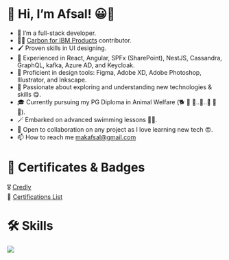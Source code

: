 # 👋 Hi, I’m Afsal! 😀🤝

- 🥷 I’m a full-stack developer.
- 🧑‍💻 [Carbon for IBM Products](https://github.com/carbon-design-system/ibm-products) contributor.
- 🖌️ Proven skills in UI designing.
- 🎯 Experienced in React, Angular, SPFx (SharePoint), NestJS, Cassandra, GraphQL, kafka, Azure AD, and Keycloak.
- 🎨 Proficient in design tools: Figma, Adobe XD, Adobe Photoshop, Illustrator, and Inkscape.
- 📖 Passionate about exploring and understanding new technologies & skills 😋.
- 🎓 Currently pursuing my PG Diploma in Animal Welfare (🐕 🐄 🐔..💓..🦁 🐘 🐁).
- 🪄 Embarked on advanced swimming lessons 🏊‍♂️.
- 💞️ Open to collaboration on any project as I love learning new tech 😍.
- 📫 How to reach me <a href="mailto:makafsal@gmail.com">makafsal@gmail.com</a>

# 🏅 Certificates & Badges
🎖️ [Credly](https://www.credly.com/users/afsal.k/badges) <br />
📝 [Certifications List](https://www.linkedin.com/in/afsal-k-950b20135/details/certifications/)

# 🛠️ Skills
<img src="https://skillicons.dev/icons?i=js,ts,react,angular,nest,html,css,scss,redux,rxjs,cassandra,figma,ai,photoshop" />

<!---
makafsal/makafsal is a ✨ special ✨ repository because its `README.md` (this file) appears on your GitHub profile.
You can click the Preview link to take a look at your changes.
--->

